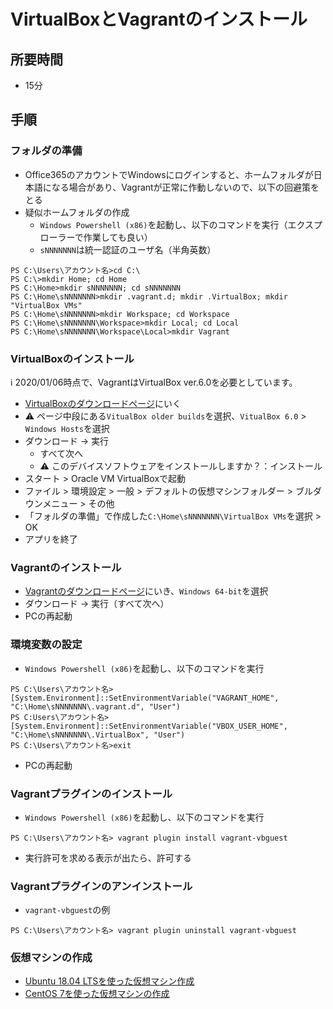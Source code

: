 # VirtualBoxとVagrantのインストール

## 所要時間

- 15分

## 手順

### フォルダの準備

- Office365のアカウントでWindowsにログインすると、ホームフォルダが日本語になる場合があり、Vagrantが正常に作動しないので、以下の回避策をとる
- 疑似ホームフォルダの作成
  - `Windows Powershell (x86)`を起動し、以下のコマンドを実行（エクスプローラーで作業しても良い）
  - `sNNNNNNN`は統一認証のユーザ名（半角英数）
```
PS C:\Users\アカウント名>cd C:\
PS C:\>mkdir Home; cd Home
PS C:\Home>mkdir sNNNNNNN; cd sNNNNNNN
PS C:\Home\sNNNNNNN>mkdir .vagrant.d; mkdir .VirtualBox; mkdir "VirtualBox VMs"
PS C:\Home\sNNNNNNN>mkdir Workspace; cd Workspace
PS C:\Home\sNNNNNNN\Workspace>mkdir Local; cd Local
PS C:\Home\sNNNNNNN\Workspace\Local>mkdir Vagrant
```

### VirtualBoxのインストール

:information_source: 2020/01/06時点で、VagrantはVirtualBox ver.6.0を必要としています。

- [VirtualBoxのダウンロードページ](https://www.virtualbox.org/wiki/Downloads)にいく
- :warning: ページ中段にある`VitualBox older builds`を選択、`VitualBox 6.0` > `Windows Hosts`を選択
- ダウンロード → 実行
  - すべて次へ
  - :warning: このデバイスソフトウェアをインストールしますか？：インストール
- スタート > Oracle VM VirtualBoxで起動
- ファイル > 環境設定 > 一般 > デフォルトの仮想マシンフォルダー > ブルダウンメニュー > その他
- 「フォルダの準備」で作成した`C:\Home\sNNNNNNN\VirtualBox VMs`を選択 > OK
- アプリを終了

### Vagrantのインストール

- [Vagrantのダウンロードページ](https://www.vagrantup.com/downloads.html)にいき、`Windows 64-bit`を選択
- ダウンロード → 実行（すべて次へ）
- PCの再起動

### 環境変数の設定

- `Windows Powershell (x86)`を起動し、以下のコマンドを実行
```
PS C:\Users\アカウント名> [System.Environment]::SetEnvironmentVariable("VAGRANT_HOME", "C:\Home\sNNNNNNN\.vagrant.d", "User")
PS C:Users\アカウント名> [System.Environment]::SetEnvironmentVariable("VBOX_USER_HOME", "C:\Home\sNNNNNNN\.VirtualBox", "User")
PS C:\Users\アカウント名>exit
```
- PCの再起動


### Vagrantプラグインのインストール

- `Windows Powershell (x86)`を起動し、以下のコマンドを実行
```
PS C:\Users\アカウント名> vagrant plugin install vagrant-vbguest
```
- 実行許可を求める表示が出たら、許可する

### Vagrantプラグインのアンインストール

- `vagrant-vbguest`の例

```
PS C:\Users\アカウント名> vagrant plugin uninstall vagrant-vbguest
```


### 仮想マシンの作成

- [Ubuntu 18.04 LTSを使った仮想マシン作成](vm-ubuntu1804.md)
- [CentOS 7を使った仮想マシンの作成](vm-cnetos7.md)
